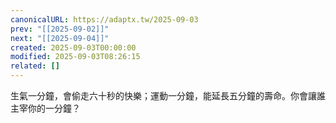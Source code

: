 ```yaml
---
canonicalURL: https://adaptx.tw/2025-09-03
prev: "[[2025-09-02]]"
next: "[[2025-09-04]]"
created: 2025-09-03T00:00:00
modified: 2025-09-03T08:26:15
related: []
---
```


生氣一分鐘，會偷走六十秒的快樂；運動一分鐘，能延長五分鐘的壽命。你會讓誰主宰你的一分鐘？

